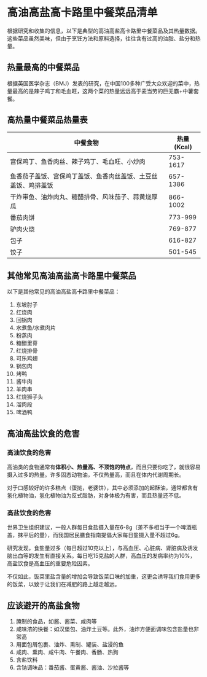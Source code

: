 # 高油高盐高卡路里中餐菜品清单

根据研究和收集的信息，以下是典型的高油高盐高卡路里中餐菜品及其热量数据。这些菜品虽然美味，但由于烹饪方法和原料选择，往往含有过高的油脂、盐分和热量。

## 热量最高的中餐菜品

根据英国医学杂志（BMJ）发表的研究，在中国100多种广受大众欢迎的菜中，热量最高的是辣子鸡丁和毛血旺，这两个菜的热量远远高于麦当劳的巨无霸+中薯套餐。

## 高热量中餐菜品热量表

| 中餐食物 | 热量 (Kcal) |
|---------|------------|
| 宫保鸡丁、鱼香肉丝、辣子鸡丁、毛血旺、小炒肉 | 753-1617 |
| 鱼香茄子盖饭、宫保鸡丁盖饭、鱼香肉丝盖饭、土豆丝盖饭、鸡排盖饭 | 657-1386 |
| 干炸带鱼、油炸肉丸、糖醋排骨、风味茄子、蒜黄烧厚瓜 | 866-1002 |
| 番茄肉饼 | 773-999 |
| 驴肉火烧 | 769-877 |
| 包子 | 616-827 |
| 饺子 | 501-545 |

## 其他常见高油高盐高卡路里中餐菜品

以下是其他常见的高油高盐高卡路里中餐菜品：

1. 东坡肘子
2. 红烧肉
3. 回锅肉
4. 水煮鱼/水煮肉片
5. 粉蒸肉
6. 糖醋里脊
7. 红烧排骨
8. 可乐鸡翅
9. 锅包肉
10. 烤鸭
11. 酱牛肉
12. 羊肉串
13. 红烧狮子头
14. 溜肉段
15. 啤酒鸭

## 高油高盐饮食的危害

### 高油饮食的危害

高油类的食物通常有**体积小、热量高、不顶饱的特点**，而且只要你吃了，就很容易摄入过多的热量。许多固态动物油，不仅热量高，而且在体内代谢周期长。

对于口感较好的许多糕点（蛋挞，老婆饼），其中必须添加的起酥油，通常都含有氢化植物油，氢化植物油为反式脂肪，对身体极为有害，而且热量还不低。

### 高盐饮食的危害

世界卫生组织建议，一般人群每日食盐摄入量在6-8g（差不多相当于一个啤酒瓶盖，抹平后的量），而我国居民膳食指南提倡大家每日盐摄入量不超过6g。

研究发现，食盐量过多（每日超过10克以上），与高血压、心脏病、肾脏病及诱发脑出血等的发生有直接关系。每日吃15克盐的人群，高血压的发病率约为10%，高盐饮食是高血压的重要危险因素。

不仅如此，饭菜里盐含量的增加会导致饭菜口味的加重，这更会诱导我们食用更多的饭菜，以致于让我们在减肥的路上越走越远。

## 应该避开的高盐食物

1. 腌制的食品，如酱、酱菜、咸肉等
2. 咸味浓的快餐：如汉堡包、油炸土豆等。此外，油炸方便面调味包含盐量也非常高
3. 用面包屑包裹、油炸、熏制、罐装、盐浸的鱼
4. 咸肉、熏肉、咸牛肉、午餐肉、香肠、热狗
5. 含盐饮料
6. 含钠调味品：番茄酱、蛋黄酱、酱油、沙拉酱等

